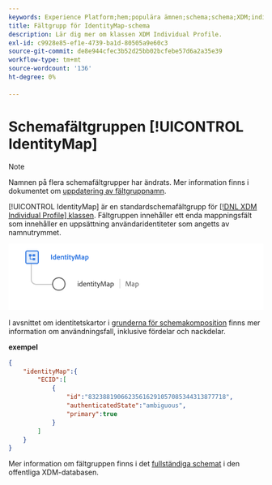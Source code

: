 ```yaml
---
keywords: Experience Platform;hem;populära ämnen;schema;schema;XDM;individuell profil;fält;scheman;scheman;identityMap;identity map;identity map;Schema design;map;union schema;union schema
title: Fältgrupp för IdentityMap-schema
description: Lär dig mer om klassen XDM Individual Profile.
exl-id: c9928e85-ef1e-4739-ba1d-80505a9e60c3
source-git-commit: de8e944cfec3b52d25bb02bcfebe57d6a2a35e39
workflow-type: tm+mt
source-wordcount: '136'
ht-degree: 0%

---
```


# Schemafältgruppen [!UICONTROL IdentityMap]

>[!NOTE]
>
>Namnen på flera schemafältgrupper har ändrats. Mer information finns i dokumentet om [uppdatering av fältgruppnamn](../name-updates.md).

[!UICONTROL IdentityMap] är en standardschemafältgrupp för [[!DNL XDM Individual Profile] klassen](../../classes/individual-profile.md). Fältgruppen innehåller ett enda mappningsfält som innehåller en uppsättning användaridentiteter som angetts av namnutrymmet.

![Ett diagram över [!UICONTROL IdentityMap] schemafältgruppen ](../../images/field-groups/identitymap.png)

I avsnittet om identitetskartor i [grunderna för schemakomposition](../../schema/composition.md#identityMap) finns mer information om användningsfall, inklusive fördelar och nackdelar.

**exempel**

```JSON
{
    "identityMap":{
        "ECID":[
            {
                "id":"83238819066235616291057085344313877718",
                "authenticatedState":"ambiguous",
                "primary":true
            }
        ]
    }
}
```

Mer information om fältgruppen finns i det [fullständiga schemat](https://github.com/adobe/xdm/blob/master/components/fieldgroups/shared/identitymap.schema.json) i den offentliga XDM-databasen.
